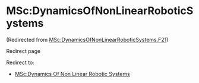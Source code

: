 






MSc:DynamicsOfNonLinearRoboticSystems
=====================================



(Redirected from [MSc:DynamicsOfNonLinearRoboticSystems.F21](/index.php?title=MSc:DynamicsOfNonLinearRoboticSystems.F21&redirect=no "MSc:DynamicsOfNonLinearRoboticSystems.F21"))  

Redirect page


Redirect to:

* [MSc:Dynamics Of Non Linear Robotic Systems](/index.php?title=MSc:Dynamics_Of_Non_Linear_Robotic_Systems&redirect=no "MSc:Dynamics Of Non Linear Robotic Systems")









